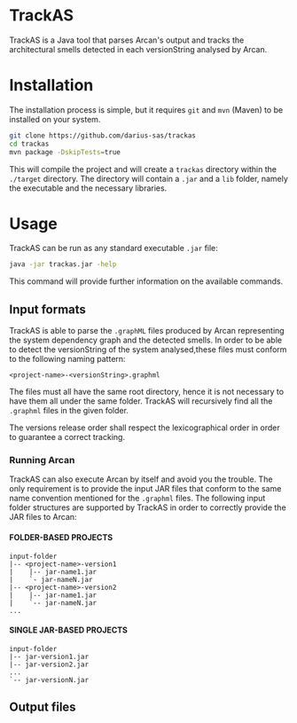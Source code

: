 # TrackAS
TrackAS is a Java tool that parses Arcan's output and tracks the architectural smells detected in each versionString analysed by Arcan.

# Installation
The installation process is simple, but it requires `git` and `mvn` (Maven) to be installed on your system.
```bash
git clone https://github.com/darius-sas/trackas
cd trackas
mvn package -DskipTests=true
```
This will compile the project and will create a `trackas` directory within the `./target` directory.
The directory will contain a `.jar` and a `lib` folder, namely the executable and the necessary libraries.

# Usage
TrackAS can be run as any standard executable `.jar` file:
```bash
java -jar trackas.jar -help
```
This command will provide further information on the available commands.

## Input formats
TrackAS is able to parse the `.graphML` files produced by Arcan representing the system dependency graph and the detected smells.
In order to be able to detect the versionString of the system analysed,these files must conform to the following naming pattern:
```
<project-name>-<versionString>.graphml
```
The files must all have the same root directory, hence it is not necessary to have them all under the same folder.
TrackAS will recursively find all the `.graphml` files in the given folder.

The versions release order shall respect the lexicographical order in order to guarantee a correct tracking.

### Running Arcan
TrackAS can also execute Arcan by itself and avoid you the trouble. The only requirement is to provide the input JAR files that conform to the same name convention mentioned for the `.graphml` files.
The following input folder structures are supported by TrackAS in order to correctly provide the JAR files to Arcan:
#### FOLDER-BASED PROJECTS
```
input-folder
|-- <project-name>-version1
|    |-- jar-name1.jar
|    `- jar-nameN.jar
|-- <project-name>-version2
|    |-- jar-name1.jar
|    `-- jar-nameN.jar
...
```
#### SINGLE JAR-BASED PROJECTS
```
input-folder
|-- jar-version1.jar
|-- jar-version2.jar
...
`-- jar-versionN.jar
```

## Output files
